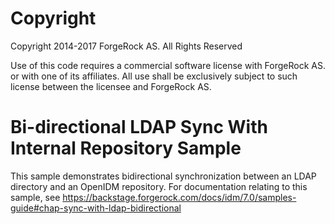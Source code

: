 Copyright
=============
Copyright 2014-2017 ForgeRock AS. All Rights Reserved

Use of this code requires a commercial software license with ForgeRock AS.
or with one of its affiliates. All use shall be exclusively subject
to such license between the licensee and ForgeRock AS.

Bi-directional LDAP Sync With Internal Repository Sample
========================================================

This sample demonstrates bidirectional synchronization between an LDAP directory
and an OpenIDM repository. For documentation relating to this sample, see
https://backstage.forgerock.com/docs/idm/7.0/samples-guide#chap-sync-with-ldap-bidirectional
